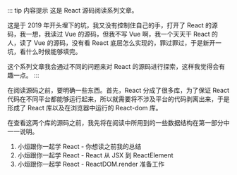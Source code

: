::: tip 内容提示
这是 React 源码阅读系列文章。

这是于 2019 年开头埋下的坑，我又没有控制住自己的手，打开了 React 的源码，我一想，我读过 Vue 的源码，但我不写 Vue 啊，我一个天天干 React 的人，读了 Vue 的源码，没有看 React 底层怎么实现的，罪过罪过，于是新开一坑，看什么时候能够填完。

这个系列文章我会通过不同的问题来对 React 的源码进行探索，这样我觉得会有趣一点。
:::

在阅读源码之前，要明确一些东西。首先，React 分成了很多库，为了保证 React 代码在不同平台都能够运行起来，所以就需要将不涉及平台的代码剥离出来，于是形成了 React 库以及在浏览器中运行的 React-dom 库。

在查看这两个库的源码之前，我先将在阅读中所用到的一些数据结构在第一部分中一一说明。

1. 小烜跟你一起学 React - 你想读之前我的总结
2. 小烜跟你一起学 React - React 从 JSX 到 ReactElement
3. 小烜跟你一起学 React - ReactDOM.render 准备工作
